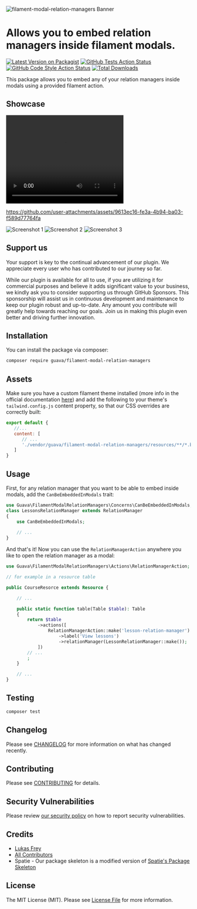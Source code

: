 ![filament-modal-relation-managers Banner](https://github.com/GuavaCZ/filament-modal-relation-managers/raw/main/docs/images/banner.jpg)


# Allows you to embed relation managers inside filament modals.

[![Latest Version on Packagist](https://img.shields.io/packagist/v/guava/filament-modal-relation-managers.svg?style=flat-square)](https://packagist.org/packages/guava/filament-modal-relation-managers)
[![GitHub Tests Action Status](https://img.shields.io/github/actions/workflow/status/guavaCZ/filament-modal-relation-managers/run-tests.yml?branch=main&label=tests&style=flat-square)](https://github.com/guavaCZ/filament-modal-relation-managers/actions?query=workflow%3Arun-tests+branch%3Amain)
[![GitHub Code Style Action Status](https://img.shields.io/github/actions/workflow/status/guavaCZ/filament-modal-relation-managers/fix-php-code-style-issues.yml?branch=main&label=code%20style&style=flat-square)](https://github.com/guavaCZ/filament-modal-relation-managers/actions?query=workflow%3A"Fix+PHP+code+style+issues"+branch%3Amain)
[![Total Downloads](https://img.shields.io/packagist/dt/guava/filament-modal-relation-managers.svg?style=flat-square)](https://packagist.org/packages/guava/filament-modal-relation-managers)

This package allows you to embed any of your relation managers inside modals using a provided filament action.

## Showcase

<video width="320" height="240" controls>
  <source src="https://github.com/GuavaCZ/filament-modal-relation-managers/raw/main/docs/images/demo_preview.mp4" type="video/mp4">
</video>

https://github.com/user-attachments/assets/9613ec16-fe3a-4b94-ba03-f589d77764fa

![Screenshot 1](https://github.com/GuavaCZ/filament-modal-relation-managers/raw/main/docs/images/screenshot_01.png)
![Screenshot 2](https://github.com/GuavaCZ/filament-modal-relation-managers/raw/main/docs/images/screenshot_02.png)
![Screenshot 3](https://github.com/GuavaCZ/filament-modal-relation-managers/raw/main/docs/images/screenshot_03.png)



## Support us

Your support is key to the continual advancement of our plugin. We appreciate every user who has contributed to our journey so far.

While our plugin is available for all to use, if you are utilizing it for commercial purposes and believe it adds significant value to your business, we kindly ask you to consider supporting us through GitHub Sponsors. This sponsorship will assist us in continuous development and maintenance to keep our plugin robust and up-to-date. Any amount you contribute will greatly help towards reaching our goals. Join us in making this plugin even better and driving further innovation.

## Installation

You can install the package via composer:

```bash
composer require guava/filament-modal-relation-managers
```

## Assets

Make sure you have a custom filament theme installed (more info in the official documentation [here](https://filamentphp.com/docs/3.x/panels/themes#creating-a-custom-theme)) and add the following to your theme's `tailwind.config.js` content property, so that our CSS overrides are correctly built:

```js
export default {
   //...
   content: [
      // ...
      './vendor/guava/filament-modal-relation-managers/resources/**/*.blade.php',
   ]
}
```

## Usage

First, for any relation manager that you want to be able to embed inside modals, add the `CanBeEmbeddedInModals` trait:
```php
use Guava\FilamentModalRelationManagers\Concerns\CanBeEmbeddedInModals;
class LessonsRelationManager extends RelationManager
{
    use CanBeEmbeddedInModals;
    
    // ...
}
```

And that's it! Now you can use the `RelationManagerAction` anywhere you like to open the relation manager as a modal:
```php
use Guava\FilamentModalRelationManagers\Actions\RelationManagerAction;

// for example in a resource table

public CourseResorce extends Resource {

    // ...

    public static function table(Table $table): Table
    {
        return $table
            ->actions([
                RelationManagerAction::make('lesson-relation-manager')
                    ->label('View lessons')
                    ->relationManager(LessonRelationManager::make());
            ])
        // ...
        ;
    }

    // ...
}
```

## Testing

```bash
composer test
```

## Changelog

Please see [CHANGELOG](CHANGELOG.md) for more information on what has changed recently.

## Contributing

Please see [CONTRIBUTING](CONTRIBUTING.md) for details.

## Security Vulnerabilities

Please review [our security policy](../../security/policy) on how to report security vulnerabilities.

## Credits

- [Lukas Frey](https://github.com/GuavaCZ)
- [All Contributors](../../contributors)
- Spatie - Our package skeleton is a modified version of [Spatie's Package Skeleton](https://github.com/spatie/package-skeleton-laravel)

## License

The MIT License (MIT). Please see [License File](LICENSE.md) for more information.
